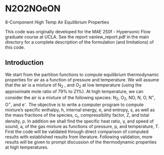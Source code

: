 # N2O2NOeON
8-Component High Temp Air Equilibrium Properties

This code was originally developed for the MAE 250f - Hypersonic Flow graduate course at UCLA. See the report vanlew_report.pdf in the  main directory for a complete description of the formulation (and limitations) of this code.

## Introduction
We start from the partition functions to compute equilibrium thermodynamic properties for air as a function of pressure and temperature. We will assume that the air is a mixture of N<sub>2</sub> , and O<sub>2</sub> at low temperature (using the approximate mole ratio of 79% to 21%). At high temperature, we can consider the air is a mixture of the following species: N<sub>2</sub>, O<sub>2</sub>, NO, N, O, N<sup>+</sup>, O<sup>+</sup>, and e<sup>-</sup>. The objective is to write a computer program to compute mixture’s specific enthalpy, h, internal energy, e, and entropy, s, as well as the mass fractions of the species, c<sub>i</sub>, compressibility factor, Z, and total density, ρ. In addition we shall find the specific heat ratio, γ, and speed of sound, a, of the gas mixture as functions of pressure, p, and temperature, T. First the code will be validated through direct comparison of computed results with established results from literature. Following validation, more results will be given to prompt discussion of the thermodynamic properties at high temperatures.
